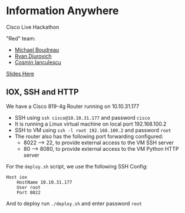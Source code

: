# Information Anywhere
Cisco Live Hackathon

"Red" team:

* [Michael Boudreau](https://github.com/mboudreau)
* [Ryan Djurovich](https://github.com/ryandjurovich)
* [Cosmin Ianculescu](https://github.com/cosmini)

[Slides Here](https://docs.google.com/presentation/d/1URBxDZeQCMe6jBNGNjuShR-mZpB4070FglEwAveeu-k/edit?usp=sharing)

## IOX, SSH and HTTP

We have a Cisco 819-4g Router running on 10.10.31.177

* SSH using `ssh cisco@10.10.31.177` and password `cisco`
* It is running a Linux virtual machine on local port 192.168.100.2
* SSH to VM using `ssh -l root 192.168.100.2` and password `root`
* The router also has the following port forwarding configured:
  * 8022 --> 22, to provide external access to the VM SSH server
  * 80 --> 8080, to provide external access to the VM Python HTTP server

For the `deploy.sh` script, we use the following SSH Config:

    Host iox
        HostName 10.10.31.177
        User root
        Port 8022

And to deploy run `./deploy.sh` and enter password `root`
